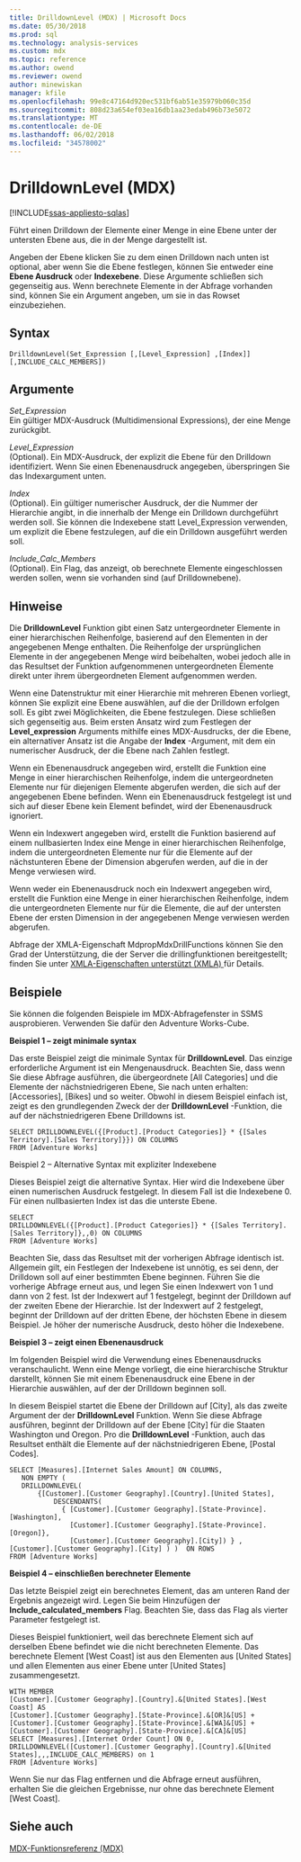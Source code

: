 ```yaml
---
title: DrilldownLevel (MDX) | Microsoft Docs
ms.date: 05/30/2018
ms.prod: sql
ms.technology: analysis-services
ms.custom: mdx
ms.topic: reference
ms.author: owend
ms.reviewer: owend
author: minewiskan
manager: kfile
ms.openlocfilehash: 99e8c47164d920ec531bf6ab51e35979b060c35d
ms.sourcegitcommit: 808d23a654ef03ea16db1aa23edab496b73e5072
ms.translationtype: MT
ms.contentlocale: de-DE
ms.lasthandoff: 06/02/2018
ms.locfileid: "34578002"
---
```

# <a name="drilldownlevel-mdx"></a>DrilldownLevel (MDX)
[!INCLUDE[ssas-appliesto-sqlas](../includes/ssas-appliesto-sqlas.md)]

  Führt einen Drilldown der Elemente einer Menge in eine Ebene unter der untersten Ebene aus, die in der Menge dargestellt ist.  
  
 Angeben der Ebene klicken Sie zu dem einen Drilldown nach unten ist optional, aber wenn Sie die Ebene festlegen, können Sie entweder eine **Ebene Ausdruck** oder **Indexebene**. Diese Argumente schließen sich gegenseitig aus. Wenn berechnete Elemente in der Abfrage vorhanden sind, können Sie ein Argument angeben, um sie in das Rowset einzubeziehen.  
  
## <a name="syntax"></a>Syntax  
  
```  
DrilldownLevel(Set_Expression [,[Level_Expression] ,[Index]] [,INCLUDE_CALC_MEMBERS])  
```  
  
## <a name="arguments"></a>Argumente  
 *Set_Expression*  
 Ein gültiger MDX-Ausdruck (Multidimensional Expressions), der eine Menge zurückgibt.  
  
 *Level_Expression*  
 (Optional). Ein MDX-Ausdruck, der explizit die Ebene für den Drilldown identifiziert. Wenn Sie einen Ebenenausdruck angegeben, überspringen Sie das Indexargument unten.  
  
 *Index*  
 (Optional). Ein gültiger numerischer Ausdruck, der die Nummer der Hierarchie angibt, in die innerhalb der Menge ein Drilldown durchgeführt werden soll. Sie können die Indexebene statt Level_Expression verwenden, um explizit die Ebene festzulegen, auf die ein Drilldown ausgeführt werden soll.  
  
 *Include_Calc_Members*  
 (Optional). Ein Flag, das anzeigt, ob berechnete Elemente eingeschlossen werden sollen, wenn sie vorhanden sind (auf Drilldownebene).  
  
## <a name="remarks"></a>Hinweise  
 Die **DrilldownLevel** Funktion gibt einen Satz untergeordneter Elemente in einer hierarchischen Reihenfolge, basierend auf den Elementen in der angegebenen Menge enthalten. Die Reihenfolge der ursprünglichen Elemente in der angegebenen Menge wird beibehalten, wobei jedoch alle in das Resultset der Funktion aufgenommenen untergeordneten Elemente direkt unter ihrem übergeordneten Element aufgenommen werden.  
  
 Wenn eine Datenstruktur mit einer Hierarchie mit mehreren Ebenen vorliegt, können Sie explizit eine Ebene auswählen, auf die der Drilldown erfolgen soll. Es gibt zwei Möglichkeiten, die Ebene festzulegen. Diese schließen sich gegenseitig aus. Beim ersten Ansatz wird zum Festlegen der **Level_expression** Arguments mithilfe eines MDX-Ausdrucks, der die Ebene, ein alternativer Ansatz ist die Angabe der **Index** -Argument, mit dem ein numerischer Ausdruck, der die Ebene nach Zahlen festlegt.  
  
 Wenn ein Ebenenausdruck angegeben wird, erstellt die Funktion eine Menge in einer hierarchischen Reihenfolge, indem die untergeordneten Elemente nur für diejenigen Elemente abgerufen werden, die sich auf der angegebenen Ebene befinden. Wenn ein Ebenenausdruck festgelegt ist und sich auf dieser Ebene kein Element befindet, wird der Ebenenausdruck ignoriert.  
  
 Wenn ein Indexwert angegeben wird, erstellt die Funktion basierend auf einem nullbasierten Index eine Menge in einer hierarchischen Reihenfolge, indem die untergeordneten Elemente nur für die Elemente auf der nächstunteren Ebene der Dimension abgerufen werden, auf die in der Menge verwiesen wird.  
  
 Wenn weder ein Ebenenausdruck noch ein Indexwert angegeben wird, erstellt die Funktion eine Menge in einer hierarchischen Reihenfolge, indem die untergeordneten Elemente nur für die Elemente, die auf der untersten Ebene der ersten Dimension in der angegebenen Menge verwiesen werden abgerufen.  
  
 Abfrage der XMLA-Eigenschaft MdpropMdxDrillFunctions können Sie den Grad der Unterstützung, die der Server die drillingfunktionen bereitgestellt; finden Sie unter [XMLA-Eigenschaften unterstützt &#40;XMLA&#41; ](../analysis-services/xmla/xml-elements-properties/propertylist-element-supported-xmla-properties.md) für Details.  
  
## <a name="examples"></a>Beispiele  
 Sie können die folgenden Beispiele im MDX-Abfragefenster in SSMS ausprobieren. Verwenden Sie dafür den Adventure Works-Cube.  
  
 **Beispiel 1 – zeigt minimale syntax**  
  
 Das erste Beispiel zeigt die minimale Syntax für **DrilldownLevel**. Das einzige erforderliche Argument ist ein Mengenausdruck. Beachten Sie, dass wenn Sie diese Abfrage ausführen, die übergeordnete [All Categories] und die Elemente der nächstniedrigeren Ebene, Sie nach unten erhalten: [Accessories], [Bikes] und so weiter. Obwohl in diesem Beispiel einfach ist, zeigt es den grundlegenden Zweck der der **DrilldownLevel** -Funktion, die auf der nächstniedrigeren Ebene Drilldowns ist.  
  
```  
SELECT DRILLDOWNLEVEL({[Product].[Product Categories]} * {[Sales Territory].[Sales Territory]}}) ON COLUMNS  
FROM [Adventure Works]  
```  
  
 Beispiel 2 – Alternative Syntax mit expliziter Indexebene  
  
 Dieses Beispiel zeigt die alternative Syntax. Hier wird die Indexebene über einen numerischen Ausdruck festgelegt. In diesem Fall ist die Indexebene 0. Für einen nullbasierten Index ist das die unterste Ebene.  
  
```  
SELECT  
DRILLDOWNLEVEL({[Product].[Product Categories]} * {[Sales Territory].[Sales Territory]},,0) ON COLUMNS  
FROM [Adventure Works]  
```  
  
 Beachten Sie, dass das Resultset mit der vorherigen Abfrage identisch ist. Allgemein gilt, ein Festlegen der Indexebene ist unnötig, es sei denn, der Drilldown soll auf einer bestimmten Ebene beginnen. Führen Sie die vorherige Abfrage erneut aus, und legen Sie einen Indexwert von 1 und dann von 2 fest. Ist der Indexwert auf 1 festgelegt, beginnt der Drilldown auf der zweiten Ebene der Hierarchie. Ist der Indexwert auf 2 festgelegt, beginnt der Drilldown auf der dritten Ebene, der höchsten Ebene in diesem Beispiel. Je höher der numerische Ausdruck, desto höher die Indexebene.  
  
 **Beispiel 3 – zeigt einen Ebenenausdruck**  
  
 Im folgenden Beispiel wird die Verwendung eines Ebenenausdrucks veranschaulicht. Wenn eine Menge vorliegt, die eine hierarchische Struktur darstellt, können Sie mit einem Ebenenausdruck eine Ebene in der Hierarchie auswählen, auf der der Drilldown beginnen soll.  
  
 In diesem Beispiel startet die Ebene der Drilldown auf [City], als das zweite Argument der der **DrilldownLevel** Funktion. Wenn Sie diese Abfrage ausführen, beginnt der Drilldown auf der Ebene [City] für die Staaten Washington und Oregon. Pro die **DrilldownLevel** -Funktion, auch das Resultset enthält die Elemente auf der nächstniedrigeren Ebene, [Postal Codes].  
  
```  
SELECT [Measures].[Internet Sales Amount] ON COLUMNS,  
   NON EMPTY (  
   DRILLDOWNLEVEL(  
       {[Customer].[Customer Geography].[Country].[United States],  
           DESCENDANTS(  
             { [Customer].[Customer Geography].[State-Province].[Washington],    
               [Customer].[Customer Geography].[State-Province].[Oregon]},   
               [Customer].[Customer Geography].[City]) } ,  
[Customer].[Customer Geography].[City] ) )  ON ROWS  
FROM [Adventure Works]  
```  
  
 **Beispiel 4 – einschließen berechneter Elemente**  
  
 Das letzte Beispiel zeigt ein berechnetes Element, das am unteren Rand der Ergebnis angezeigt wird. Legen Sie beim Hinzufügen der **Include_calculated_members** Flag. Beachten Sie, dass das Flag als vierter Parameter festgelegt ist.  
  
 Dieses Beispiel funktioniert, weil das berechnete Element sich auf derselben Ebene befindet wie die nicht berechneten Elemente. Das berechnete Element [West Coast] ist aus den Elementen aus [United States] und allen Elementen aus einer Ebene unter [United States] zusammengesetzt.  
  
```  
WITH MEMBER   
[Customer].[Customer Geography].[Country].&[United States].[West Coast] AS  
[Customer].[Customer Geography].[State-Province].&[OR]&[US] +  
[Customer].[Customer Geography].[State-Province].&[WA]&[US] +  
[Customer].[Customer Geography].[State-Province].&[CA]&[US]  
SELECT [Measures].[Internet Order Count] ON 0,  
DRILLDOWNLEVEL([Customer].[Customer Geography].[Country].&[United States],,,INCLUDE_CALC_MEMBERS) on 1  
FROM [Adventure Works]  
```  
  
 Wenn Sie nur das Flag entfernen und die Abfrage erneut ausführen, erhalten Sie die gleichen Ergebnisse, nur ohne das berechnete Element [West Coast].  
  
## <a name="see-also"></a>Siehe auch  
 [MDX-Funktionsreferenz &#40;MDX&#41;](../mdx/mdx-function-reference-mdx.md)  
  
  
